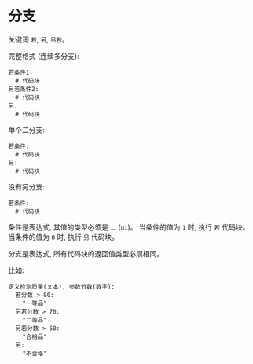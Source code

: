 # 分支

关键词 `若`, `另`, `另若`。

完整格式 (连续多分支):

```
若条件1:
  # 代码块
另若条件2:
  # 代码块
另:
  # 代码块
```

单个二分支:

```
若条件:
  # 代码块
另:
  # 代码块
```

没有另分支:

```
若条件:
  # 代码块
```

条件是表达式, 其值的类型必须是 `二` (`u1`)。
当条件的值为 `1` 时, 执行 `若` 代码块。
当条件的值为 `0` 时, 执行 `另` 代码块。

分支是表达式, 所有代码块的返回值类型必须相同。

比如:

```
定义检测质量(文本), 参数分数(数字):
  若分数 > 80:
    "一等品"
  另若分数 > 70:
    "二等品"
  另若分数 > 60:
    "合格品"
  另:
    "不合格"
```
